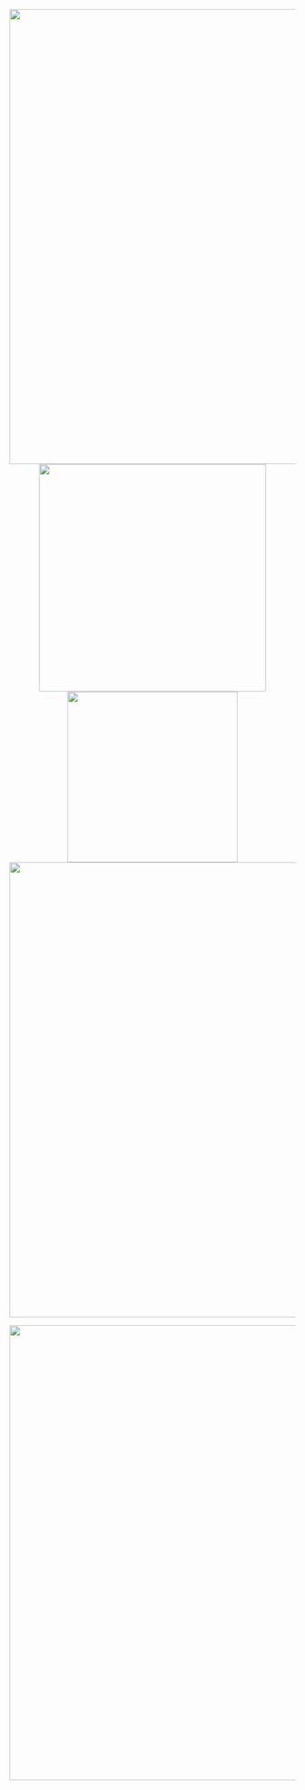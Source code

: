 <p align="center">
    <img  width="800" align="center" src="https://github-readme-stats.vercel.app/api/wakatime?username=tj_git_version2002&theme=transparent&hide_border=true&layout=compact&langs_count=22&range=all_time" />
    <br/>
    <img width="400" src="https://github-readme-stats.vercel.app/api?username=TJ-Git-version&theme=transparent&include_all_commits=true&show_icons=true&hide_border=true" />
     <img width="300" src="https://github-readme-stats.vercel.app/api/top-langs/?username=TJ-Git-version&layout=compact&theme=transparent" />
    <br/>
    <img width="800" src="https://streak-stats.demolab.com?user=TJ-Git-version&theme=transparent&date_format=%5BY.%5Dn.j&hide_border=true" /> 
</p>
<p align="center">
    <img width="800" src="https://github-readme-activity-graph.vercel.app/graph?username=TJ-Git-version&theme=github-compact&hide_border=true&area=true" />
</p>

